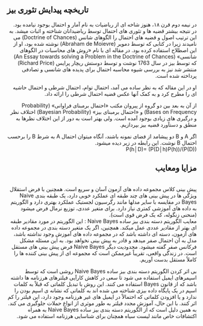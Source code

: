 ## تاریخچه پیدایش تئوری بیز
<div dir="rtl">
  در نیمه دوم قرن ۱۸، هنوز شاخه ای از ریاضیات به نام آمار و احتمال بوجود نیامده بود. در نتیجه بیشتر قضیه ها و تئوری های احتمال توسط ریاضیدانان شناخته و اثبات میشد. به این ترتیب اصول و قضیه های احتمال را الگوهای شانس (Doctrine of Chances) می نامیدند زیرا در کتابی که توسط دمویر (Abraham de Moievre) نوشته شده بود، او از این اصطلاح استفاده کرده بود. در مقاله ای با نام «روش های محاسبات در الگوهای شانسی» (An Essay towards solving a Problem in the Doctrine of Chances) که توسط بیز در سال 1763 نوشت و توسط دوستش ریچار پرایس (Richard Price) منتشر شد نیز به بررسی شیوه محاسبه احتمال برای پدیده های شانسی و تصادفی پرداخته شده است.

او در این مقاله که به نظر ساده می آمد، احتمال توام، احتمال شرطی و احتمال حاشیه ای را مطرح کرد و به کمک آنها عکس قضیه احتمال شرطی را ارائه داد.

از آن به بعد بین دو گروه از پیروان مکتب «احتمال برمبنای فراوانی» (Probability Bases on Frequency) و  «احتمال برمبنای بیز» (Bayesian Probability) اختلاف نظر و درگیری های زیادی بوجود آمده است. ولی بهتر است به دور از این اختلاف نظرها به منطق و دستآورد قضیه بیز بپردازیم.

اگر A و B دو پیشامد از فضای نمونه باشند، آنگاه میتوان احتمال A به شرط B را برحسب احتمال B نوشت. این رابطه در زیر دیده میشود.
<br/>
    P(h│D)=  (P(D│h)P(h))/(P(D))
<br/>
## مزایا ومعایب
 <br/>
پیش بینی کلاس مجموعه داده های آزمون آسان و سریع است. همچنین با فرض استقلال ویژگی ها در پیش بینی های چند طبقه ای عملکرد خوبی دارد، یک طبقه بندی Naive Bayes در مقایسه با سایر مدلها مانند رگرسیون لجستیک عملکرد بهتری دارد و الگوریتم به داده های آموزشی کمتری نیاز دارد. برای متغیر عددی، توزیع نرمال فرض میشود (منحنی زنگوله، که یک فرض قوی است).
 <br/>
معایب الگوریتم دسته بندی بیز ساده Naive Bayes :  این الگوریتم در مورد مقادیر طبقه ای بهتر از مقادیر عددی عمل میکند. همچنین، اگر یک متغیر دسته بندی در مجموعه داده های آزمون، دسته ای داشته باشد که در مجموعه داده های آموزش وجود نداشته باشد، مدل به آن احتمال صفر میدهد و قادر به پیش بینی نخواهد بود. به این مسئله مشکل فرکانس صفر گفته میشود. محدودیت دیگر Naive Bayes فرض پیش بینی های مستقل است. در زندگی واقعی، تقریباً غیرممکن است که مجموعه ای از پیش بینی کننده ها را کاملاً مستقل بدست آوریم.

بی اثر کردن الگوریتم دسته بندی بیز ساده Naive Bayes روشی است که توسط اسپمرهای ایمیل استفاده می شود تا سعی در کاهش کارآیی فیلترهای هرزنامه ها داشته باشد که از قانون Bayes استفاده می کنند. این روش با تبدیل کلماتی که قبلاً به کلمات اسپم در یک پایگاه داده بیزی شناخته می شده اند به کلماتی که نشانه ی اسپم بودن را ندارد و یا افزودن کلماتی که احتمالاً در ایمیل های غیر هرزنامه وجود دارد، این فیلتر را کم اثر کنند. با این حال، آموزش مجدد فیلتر به طور موثری از انواع حملات جلوگیری می کند. به همین دلیل است که از الگوریتم دسته بندی بیز ساده Naive Bayes به همراه اکتشافات خاص مانند لیست سیاه همچنان برای شناسایی هرزنامه استفاده می شود.  
</div>
  
